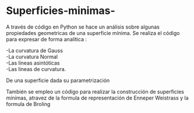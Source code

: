 # Superficies-minimas-

A través de código en Python  se hace un análisis sobre algunas propiedades geometricas de una superficie mínima. Se realiza  el código para expresar de forma analítica :

-La curvatura de Gauss                                                                                                                                          
-La curvatura Normal                                                                                                                                                     
-Las lineas asintóticas                                                                                                                                                   
-Las lineas de curvatura.                                                                                                                                                 

De una superficie dada su parametrización                                                                                                                                 

También se empleo un código para realizar la construcción de superficies mínimas, atravez de la formula de representación de Enneper Weistrass y la formula de Broling 

